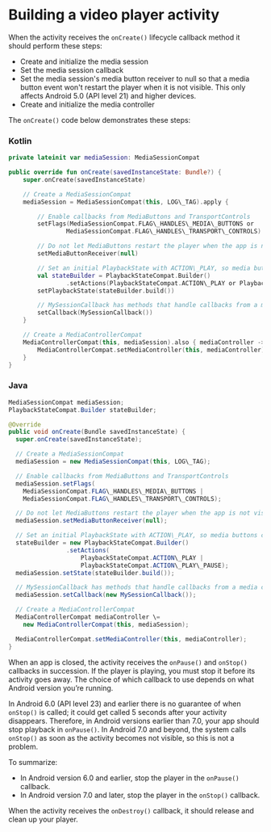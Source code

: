 # Building a video player activity

When the activity receives the `onCreate()` lifecycle callback method it should perform these steps:

*   Create and initialize the media session
*   Set the media session callback
*   Set the media session's media button receiver to null so that a media button event won't restart the player when it is not visible. This only affects Android 5.0 (API level 21) and higher devices.
*   Create and initialize the media controller

The `onCreate()` code below demonstrates these steps:

### Kotlin

```kotlin
private lateinit var mediaSession: MediaSessionCompat

public override fun onCreate(savedInstanceState: Bundle?) {
    super.onCreate(savedInstanceState)

    // Create a MediaSessionCompat
    mediaSession = MediaSessionCompat(this, LOG\_TAG).apply {

        // Enable callbacks from MediaButtons and TransportControls
        setFlags(MediaSessionCompat.FLAG\_HANDLES\_MEDIA\_BUTTONS or
                MediaSessionCompat.FLAG\_HANDLES\_TRANSPORT\_CONTROLS)

        // Do not let MediaButtons restart the player when the app is not visible
        setMediaButtonReceiver(null)

        // Set an initial PlaybackState with ACTION\_PLAY, so media buttons can start the player
        val stateBuilder = PlaybackStateCompat.Builder()
                .setActions(PlaybackStateCompat.ACTION\_PLAY or PlaybackStateCompat.ACTION\_PLAY\_PAUSE)
        setPlaybackState(stateBuilder.build())

        // MySessionCallback has methods that handle callbacks from a media controller
        setCallback(MySessionCallback())
    }

    // Create a MediaControllerCompat
    MediaControllerCompat(this, mediaSession).also { mediaController ->
        MediaControllerCompat.setMediaController(this, mediaController)
    }
}
```

### Java

```java
MediaSessionCompat mediaSession;
PlaybackStateCompat.Builder stateBuilder;

@Override
public void onCreate(Bundle savedInstanceState) {
  super.onCreate(savedInstanceState);

  // Create a MediaSessionCompat
  mediaSession = new MediaSessionCompat(this, LOG\_TAG);

  // Enable callbacks from MediaButtons and TransportControls
  mediaSession.setFlags(
    MediaSessionCompat.FLAG\_HANDLES\_MEDIA\_BUTTONS |
    MediaSessionCompat.FLAG\_HANDLES\_TRANSPORT\_CONTROLS);

  // Do not let MediaButtons restart the player when the app is not visible
  mediaSession.setMediaButtonReceiver(null);

  // Set an initial PlaybackState with ACTION\_PLAY, so media buttons can start the player
  stateBuilder = new PlaybackStateCompat.Builder()
                .setActions(
                    PlaybackStateCompat.ACTION\_PLAY |
                    PlaybackStateCompat.ACTION\_PLAY\_PAUSE);
  mediaSession.setState(stateBuilder.build());

  // MySessionCallback has methods that handle callbacks from a media controller
  mediaSession.setCallback(new MySessionCallback());

  // Create a MediaControllerCompat
  MediaControllerCompat mediaController \=
    new MediaControllerCompat(this, mediaSession);

  MediaControllerCompat.setMediaController(this, mediaController);
}
```

When an app is closed, the activity receives the `onPause()` and `onStop()` callbacks in succession. If the player is playing, you must stop it before its activity goes away. The choice of which callback to use depends on what Android version you’re running.

In Android 6.0 (API level 23) and earlier there is no guarantee of when `onStop()` is called; it could get called 5 seconds after your activity disappears. Therefore, in Android versions earlier than 7.0, your app should stop playback in `onPause()`. In Android 7.0 and beyond, the system calls `onStop()` as soon as the activity becomes not visible, so this is not a problem.

To summarize:

*   In Android version 6.0 and earlier, stop the player in the `onPause()` callback.
*   In Android version 7.0 and later, stop the player in the `onStop()` callback.

When the activity receives the `onDestroy()` callback, it should release and clean up your player.